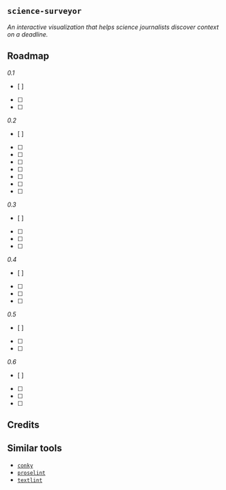 ## `science-surveyor`

*An interactive visualization that helps science journalists discover context
on a deadline.*

## Roadmap

*0.1*
- [ ] 
- [ ]
- [ ]

*0.2*
- [ ] 
- [ ] 
- [ ] 
- [ ] 
- [ ] 
- [ ] 
- [ ] 
- [ ] 

*0.3*
- [ ] 
- [ ] 
- [ ] 
- [ ] 

*0.4*
- [ ] 
- [ ] 
- [ ] 
- [ ] 

*0.5*
- [ ] 
- [ ] 
- [ ] 

*0.6*
- [ ] 
- [ ] 
- [ ] 
- [ ] 

## Credits
## Similar tools

- [`conky`](https://github.com/brndnmtthws/conky)
- [`proselint`](https://github.com/amperser/proselint)
- [`textlint`](https://github.com/textlint/textlint)

